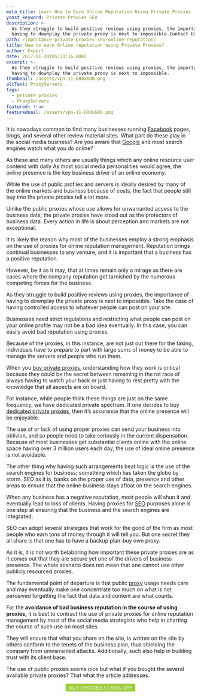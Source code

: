 ```yaml
---
meta_title: Learn How to Earn Online Reputation Using Private Proxies
yoast_keyword: Private Proxies SEO
description: >-
  As they struggle to build positive reviews using proxies, the importance of
  having to downplay the private proxy is next to impossible.Contact Us Now!
path: /importance-private-proxies-seo-online-reputation/
title: How to earn Online reputation using Private Proxies?
author: Expert
date: 2017-01-20T05:33:16.000Z
excerpt: >-
  As they struggle to build positive reviews using proxies, the importance of
  having to downplay the private proxy is next to impossible.
thumbnail: /assets/vpn-11-600x600.png
altText: ProxyServers
tags:
  - private proxies
  - ProxyServers
featured: true
featurednail: /assets/vpn-11-600x600.png
---
```

It is nowadays common to find many businesses running <a href="/blog/facebook-ads-in-2018-updates-you-should-not-miss/" target="_blank" rel="noopener noreferrer">Facebook</a> pages, blogs, and several other review material sites. What part do these play in the social media business? Are you aware that <a href="/blog/10-google-ranking-factors-that-make-a-difference/" target="_blank" rel="noopener noreferrer">Google</a> and most search engines watch what you do online?

As these and many others are usually things which any online resource user contend with daily As most social media personalities would agree, the online presence is the key business driver of an online economy.

While the use of public profiles and servers is ideally desired by many of the online markets and business because of costs, the fact that people still buy into the private proxies tell a lot more.

Unlike the public proxies whose use allows for unwarranted access to the business data, the private proxies have stood out as the protectors of business data. Every action in life is about perception and markets are not exceptional.

It is likely the reason why most of the businesses employ a strong emphasis on the use of proxies for online reputation management. Reputation brings continual businesses to any venture, and it is important that a business has a positive reputation.

However, be it as it may, that at times remain only a mirage as there are cases where the company reputation get tarnished by the numerous competing forces for the business.

As they struggle to build positive reviews using proxies, the importance of having to downplay the private proxy is next to impossible. Take the case of having controlled access to whatever people can post on your site.

Businesses need strict regulations and restricting what people can post on your online profile may not be a bad idea eventually. In this case, you can easily avoid bad reputation using proxies.

Because of the proxies, in this instance, are not just out there for the taking, individuals have to prepare to part with large sums of money to be able to manage the servers and people who run them.

When you [buy private proxies,](http://www.limeproxies.com) understanding how they work is critical because they could be the secret between remaining in the rat race of always having to watch your back or just having to rest pretty with the knowledge that all aspects are on board.

For instance, while people think these things are just on the same frequency, we have dedicated private spectrum. If one decides to buy <a href="http://limeproxies.com/dedicated.html" target="_blank" rel="noopener noreferrer">dedicated private proxies</a>, then it’s assurance that the online presence will be enjoyable.

The use of or lack of using proper proxies can send your business into oblivion, and so people need to take seriously in the current dispensation.  Because of most businesses get substantial clients online with the online space having over 3 million users each day, the use of ideal online presence is not avoidable.

The other thing why having such arrangements beat logic is the use of the search engines for business; something which has taken the globe by storm. SEO as it is, banks on the proper use of data, presence and other areas to ensure that the online business stays afloat on the search engines.

When any business has a negative reputation, most people will shun it and eventually lead to loss of clients. Having proxies for <a href="/blog/how-to-use-b2b-seo-to-generate-high-quality-leads/" target="_blank" rel="noopener noreferrer">SEO</a> purposes alone is one step at ensuring that the business and the search engines are integrated.

SEO can adopt several strategies that work for the good of the firm as most people who earn tons of money through it will tell you. But one secret they all share is that one has to have a backup plan-buy own proxy.

As it is, it is not worth belaboring how important these private proxies are as it comes out that they are secure yet one of the drivers of business presence. The whole scenario does not mean that one cannot use other publicly resourced proxies.

The fundamental point of departure is that public <a href="/blog/proxy-server-for-ps4/" target="_blank" rel="noopener noreferrer">proxy</a> usage needs care and may eventually make one concentrate too much on what is not perceived forgetting the fact that data and content are what counts.

For the **avoidance of bad business reputation in the course of using proxies,** it is best to contract the use of private proxies for online reputation management by most of the social media strategists who help in charting the course of such use on most sites.

They will ensure that what you share on the site, is written on the site by others conform to the tenets of the business plan, thus shielding the company from unwarranted attacks. Additionally, such also help in building trust with its client base.

The use of public proxies seems nice but what if you bought the several available private proxies? That what the article addresses.

<p style="text-align: center;">
  <button style="background-color: #9acd32; border-radius: 5%; border: solid 2px #9ACD32;"><a style="color: #eeeeee;" href="https://bit.ly/2O7g7JM">BUY PROXIES AT 50% OFF</a></button>
</p>
